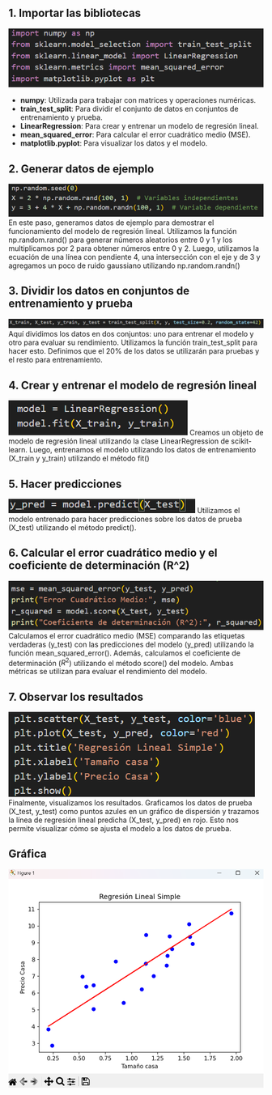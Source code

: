 ## 1. Importar las bibliotecas

![](resources/librerias.png)

- **numpy**: Utilizada para trabajar con matrices y operaciones numéricas.
- **train_test_split**: Para dividir el conjunto de datos en conjuntos de entrenamiento y prueba.
- **LinearRegression**: Para crear y entrenar un modelo de regresión lineal.
- **mean_squared_error**: Para calcular el error cuadrático medio (MSE).
- **matplotlib.pyplot**: Para visualizar los datos y el modelo.

## 2. Generar datos de ejemplo

![](resources/generacion-datos.png)
En este paso, generamos datos de ejemplo para demostrar el funcionamiento del modelo de regresión lineal. Utilizamos la función np.random.rand() para generar números aleatorios entre 0 y 1 y los multiplicamos por 2 para obtener números entre 0 y 2. Luego, utilizamos la ecuación de una línea con pendiente 4, una intersección con el eje y de 3 y agregamos un poco de ruido gaussiano utilizando np.random.randn()

## 3. Dividir los datos en conjuntos de entrenamiento y prueba
![](resources/crear-datos.png)
Aquí dividimos los datos en dos conjuntos: uno para entrenar el modelo y otro para evaluar su rendimiento. Utilizamos la función train_test_split para hacer esto. Definimos que el 20% de los datos se utilizarán para pruebas y el resto para entrenamiento.

## 4. Crear y entrenar el modelo de regresión lineal
![](resources/entrenar-modelo.png)
Creamos un objeto de modelo de regresión lineal utilizando la clase LinearRegression de scikit-learn. Luego, entrenamos el modelo utilizando los datos de entrenamiento (X_train y y_train) utilizando el método fit()

## 5. Hacer predicciones
![](resources/realizar-predicciones.png)
Utilizamos el modelo entrenado para hacer predicciones sobre los datos de prueba (X_test) utilizando el método predict().

## 6. Calcular el error cuadrático medio y el coeficiente de determinación (R^2)
![](resources/calcular-error.png)
Calculamos el error cuadrático medio (MSE) comparando las etiquetas verdaderas (y_test) con las predicciones del modelo (y_pred) utilizando la función mean_squared_error(). Además, calculamos el coeficiente de determinación ($R^2$) utilizando el método score() del modelo. Ambas métricas se utilizan para evaluar el rendimiento del modelo.

## 7. Observar los resultados
![](resources/ver-resultados.png)
Finalmente, visualizamos los resultados. Graficamos los datos de prueba (X_test, y_test) como puntos azules en un gráfico de dispersión y trazamos la línea de regresión lineal predicha (X_test, y_pred) en rojo. Esto nos permite visualizar cómo se ajusta el modelo a los datos de prueba.

## Gráfica
![](resources/grafica.png)